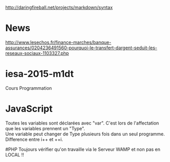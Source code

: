 http://daringfireball.net/projects/markdown/syntax
# News 
http://www.lesechos.fr/finance-marches/banque-assurances/0204236491560-pourquoi-le-transfert-dargent-seduit-les-reseaux-sociaux-1103327.php

# iesa-2015-m1dt
Cours Programmation

# JavaScript
Toutes les variables sont déclarées avec "var". C'est lors de l'affectation que les variables prennent un "Type".<br>
Une variable peut changer de Type plusieurs fois dans un seul programme.<br>
Difference entre i++ et ++i.

#PHP
Toujours vérifier qu'on travaille via le Serveur WAMP et non pas en LOCAL !! 
